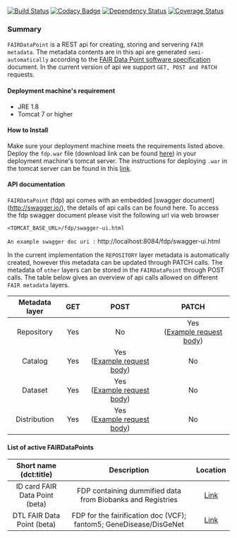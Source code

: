 [![Build Status](https://travis-ci.org/DTL-FAIRData/FAIRDataPoint.svg?branch=develop)](https://travis-ci.org/DTL-FAIRData/FAIRDataPoint)
[![Codacy Badge](https://api.codacy.com/project/badge/Grade/61f029299b814ca8be2b8edbaab6ce50)](https://www.codacy.com/app/rajaram5/FAIRDataPoint?utm_source=github.com&amp;utm_medium=referral&amp;utm_content=DTL-FAIRData/FAIRDataPoint&amp;utm_campaign=Badge_Grade)
[![Dependency Status](https://www.versioneye.com/user/projects/589dd946940b230031fbadd6/badge.svg?style=flat-square)](https://www.versioneye.com/user/projects/589dd946940b230031fbadd6)
[![Coverage Status](https://coveralls.io/repos/github/DTL-FAIRData/FAIRDataPoint/badge.svg?branch=develop)](https://coveralls.io/github/DTL-FAIRData/FAIRDataPoint?branch=develop)

### Summary 
`FAIRDataPoint` is a REST api for creating, storing and servering `FAIR metadata`. The metadata contents are in this api are generated `semi-automatically` according to the [FAIR Data Point software specification](https://dtl-fair.atlassian.net/wiki/display/FDP/FAIR+Data+Point+software+specification) document. In the current version of api we support `GET, POST and PATCH` requests.

#### Deployment machine's requirement
* JRE 1.8
* Tomcat 7 or higher 

#### How to Install

Make sure your deployment machine meets the requirements listed above. Deploy the `fdp.war` file (download link can be found [here](https://github.com/DTL-FAIRData/FAIRDataPoint/releases)) in your  deployment machine's tomcat server. The instructions for deploying `.war` in the tomcat server can be found in this [link](https://tomcat.apache.org/tomcat-7.0-doc/deployer-howto.html).

#### API documentation
`FAIRDataPoint` (fdp) api comes with an embedded [swagger document] (http://swagger.io/), the details of api calls can be found here. To access the fdp swagger document please visit the following url via web browser
 
 `<TOMCAT_BASE_URL>/fdp/swagger-ui.html` 
 
 `An example swagger doc uri :` http://localhost:8084/fdp/swagger-ui.html
 
In the current implementation the `REPOSITORY` layer metadata is automatically created, however this metadata can be updated through PATCH calls. The metadata of `other` layers can be stored in the `FAIRDataPoint` through POST calls. The table below gives an overview of api calls allowed on different `FAIR metadata` layers. 
 
|Metadata layer|GET|POST|PATCH|
| :---: | :---: | :---: | :---: |
| Repository | Yes | No | Yes <br/>([Example request body](https://github.com/DTL-FAIRData/FAIRDataPoint/blob/develop/src/main/resources/nl/dtls/fairdatapoint/utils/dtl-fdp.ttl)) |
| Catalog | Yes | Yes <br/>([Example request body](https://github.com/DTL-FAIRData/FAIRDataPoint/blob/develop/src/main/resources/nl/dtls/fairdatapoint/utils/textmining-catalog.ttl)) | No |
| Dataset | Yes | Yes <br/>([Example request body](https://github.com/DTL-FAIRData/FAIRDataPoint/blob/develop/src/main/resources/nl/dtls/fairdatapoint/utils/gda-lumc.ttl)) | No |
| Distribution | Yes | Yes <br/>([Example request body](https://github.com/DTL-FAIRData/FAIRDataPoint/blob/develop/src/main/resources/nl/dtls/fairdatapoint/utils/gda-lumc-sparql.ttl)) | No |


#### List of active FAIRDataPoints

|Short name (dct:title)|Description|Location|
| :---: | :---: | :---: |
|ID card FAIR Data Point (beta) |	FDP containing dummified data from Biobanks and Registries | [Link](http://semlab1.liacs.nl:8080/fdp/swagger-ui.html)	
|DTL FAIR Data Point (beta)	| FDP for the fairification doc (VCF); fantom5; GeneDisease/DisGeNet |	[Link](http://dev-vm.fair-dtls.surf-hosted.nl:8082/fdp/swagger-ui.html)
